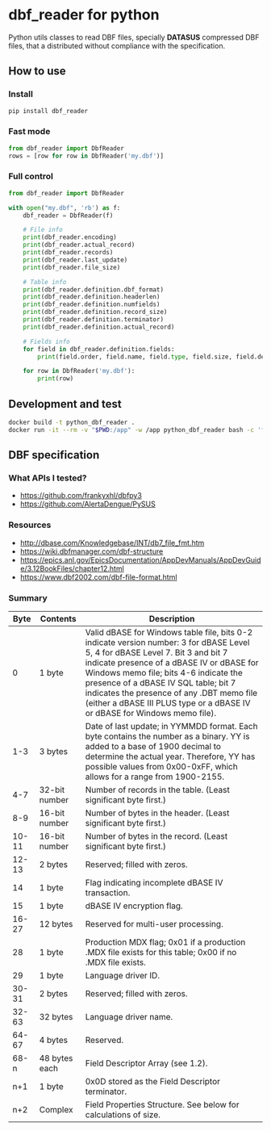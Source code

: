 # dbf_reader for python

Python utils classes to read DBF files, specially **DATASUS** compressed DBF files, that a distributed without compliance with the specification.

## How to use

### Install

```bash
pip install dbf_reader
```

### Fast mode

```python
from dbf_reader import DbfReader
rows = [row for row in DbfReader('my.dbf')]
```

### Full control

```python
from dbf_reader import DbfReader

with open("my.dbf", 'rb') as f:
    dbf_reader = DbfReader(f)

    # File info
    print(dbf_reader.encoding)
    print(dbf_reader.actual_record)
    print(dbf_reader.records)
    print(dbf_reader.last_update)
    print(dbf_reader.file_size)

    # Table info
    print(dbf_reader.definition.dbf_format)
    print(dbf_reader.definition.headerlen)
    print(dbf_reader.definition.numfields)
    print(dbf_reader.definition.record_size)
    print(dbf_reader.definition.terminator)
    print(dbf_reader.definition.actual_record)

    # Fields info
    for field in dbf_reader.definition.fields:
        print(field.order, field.name, field.type, field.size, field.decimals, field.flags)

    for row in DbfReader('my.dbf'):
        print(row)
```

## Development and test

```bash
docker build -t python_dbf_reader . 
docker run -it --rm -v "$PWD:/app" -w /app python_dbf_reader bash -c 'flake8 . --count --max-complexity=11 --max-line-length=404 --statistics && coverage run -m unittest tests.test_all && coverage report -m'
```


## DBF specification

### What APIs I tested?

- https://github.com/frankyxhl/dbfpy3
- https://github.com/AlertaDengue/PySUS

### Resources

- http://dbase.com/Knowledgebase/INT/db7_file_fmt.htm
- https://wiki.dbfmanager.com/dbf-structure
- https://epics.anl.gov/EpicsDocumentation/AppDevManuals/AppDevGuide/3.12BookFiles/chapter12.html
- https://www.dbf2002.com/dbf-file-format.html

### Summary

| Byte	| Contents	    | Description |
| ------| --------------| ----------- |
| 0     | 1 byte	    | Valid dBASE for Windows table file, bits 0-2 indicate version number: 3 for dBASE Level 5, 4 for dBASE Level 7. Bit 3 and bit 7 indicate presence of a dBASE IV or dBASE for Windows memo file; bits 4-6 indicate the presence of a dBASE IV SQL table; bit 7 indicates the presence of any .DBT memo file (either a dBASE III PLUS type or a dBASE IV or dBASE for Windows memo file). |
| 1-3	| 3 bytes	    | Date of last update; in YYMMDD format.  Each byte contains the number as a binary.  YY is added to a base of 1900 decimal to determine the actual year. Therefore, YY has possible values from 0x00-0xFF, which allows for a range from 1900-2155. |
| 4-7	| 32-bit number	| Number of records in the table. (Least significant byte first.) |
| 8-9	| 16-bit number	| Number of bytes in the header. (Least significant byte first.) |
| 10-11	| 16-bit number	| Number of bytes in the record. (Least significant byte first.) |
| 12-13	| 2 bytes	    | Reserved; filled with zeros. |
| 14	| 1 byte	    | Flag indicating incomplete dBASE IV transaction. |
| 15	| 1 byte	    | dBASE IV encryption flag. |
| 16-27	| 12 bytes	    | Reserved for multi-user processing. |
| 28	| 1 byte	    | Production MDX flag; 0x01 if a production .MDX file exists for this table; 0x00 if no .MDX file exists. |
| 29	| 1 byte	    | Language driver ID. |
| 30-31	| 2 bytes	    | Reserved; filled with zeros. |
| 32-63	| 32 bytes	    | Language driver name. |
| 64-67	| 4 bytes	    | Reserved. |
| 68-n	| 48 bytes each | Field Descriptor Array (see 1.2). |
| n+1	| 1 byte	    | 0x0D stored as the Field Descriptor terminator. |
| n+2	| Complex       | Field Properties Structure. See below for calculations of size. |
